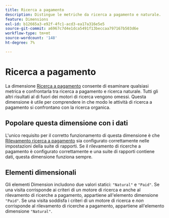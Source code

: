 ```yaml
---
title: Ricerca a pagamento
description: Distingue le metriche da ricerca a pagamento e naturale.
feature: Dimensions
exl-id: b12665a3-e92f-4fc1-acd3-ea17a316e5e5
source-git-commit: a6967c7d4e1dca5491f13beccaa797167b503d6e
workflow-type: tm+mt
source-wordcount: '148'
ht-degree: 7%

---
```


# Ricerca a pagamento

La dimensione [Ricerca a pagamento](overview.md) consente di esaminare qualsiasi metrica e confrontarla tra ricerca a pagamento e ricerca naturale. Tutti gli altri risultati al di fuori dei motori di ricerca vengono omessi. Questa dimensione è utile per comprendere in che modo le attività di ricerca a pagamento si confrontano con la ricerca organica.

## Popolare questa dimensione con i dati

L&#39;unico requisito per il corretto funzionamento di questa dimensione è che [Rilevamento ricerca a pagamento](/help/admin/tools/manage-rs/edit-settings/general/paid-search-detection/paid-search-detection.md) sia configurato correttamente nelle impostazioni della suite di rapporti. Se il rilevamento di ricerche a pagamento è configurato correttamente e una suite di rapporti contiene dati, questa dimensione funziona sempre.

## Elementi dimensionali

Gli elementi Dimension includono due valori statici: `"Natural"` e `"Paid"`. Se una visita corrisponde ai criteri di un motore di ricerca e anche al rilevamento di ricerche a pagamento, appartiene all&#39;elemento dimensione `"Paid"`. Se una visita soddisfa i criteri di un motore di ricerca e *non* corrisponde al rilevamento di ricerche a pagamento, appartiene all&#39;elemento dimensione `"Natural"`.
